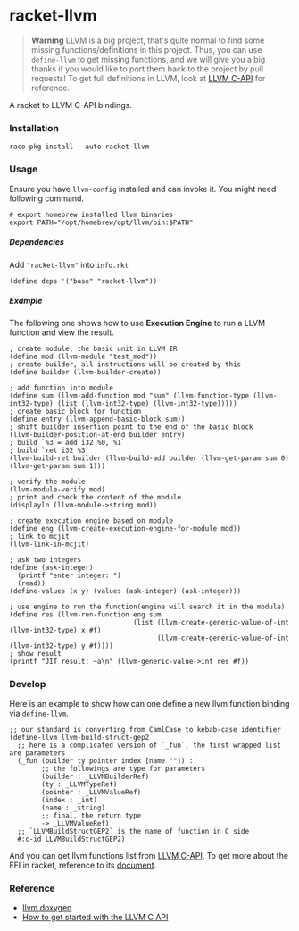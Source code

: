 racket-llvm
=============

> **Warning**
> LLVM is a big project, that's quite normal to find some missing functions/definitions in this project. Thus, you can use `define-llvm` to get missing functions, and we will give you a big thanks if you would like to port them back to the project by pull requests! To get full definitions in LLVM, look at [LLVM C-API](https://llvm.org/doxygen/dir_db1e4f1ef1b4536ff54becd23c94e664.html) for reference.

A racket to LLVM C-API bindings.

### Installation

```shell
raco pkg install --auto racket-llvm
```

### Usage

Ensure you have `llvm-config` installed and can invoke it. You might need following command.

```shell
# export homebrew installed llvm binaries
export PATH="/opt/homebrew/opt/llvm/bin:$PATH"
```

##### Dependencies

Add `"racket-llvm"` into `info.rkt`

```racket
(define deps '("base" "racket-llvm"))
```

##### Example

The following one shows how to use **Execution Engine** to run a LLVM function and view the result.

```racket
; create module, the basic unit in LLVM IR
(define mod (llvm-module "test_mod"))
; create builder, all instructions will be created by this
(define builder (llvm-builder-create))

; add function into module
(define sum (llvm-add-function mod "sum" (llvm-function-type (llvm-int32-type) (list (llvm-int32-type) (llvm-int32-type)))))
; create basic block for function
(define entry (llvm-append-basic-block sum))
; shift builder insertion point to the end of the basic block
(llvm-builder-position-at-end builder entry)
; build `%3 = add i32 %0, %1`
; build `ret i32 %3`
(llvm-build-ret builder (llvm-build-add builder (llvm-get-param sum 0) (llvm-get-param sum 1)))

; verify the module
(llvm-module-verify mod)
; print and check the content of the module
(displayln (llvm-module->string mod))

; create execution engine based on module
(define eng (llvm-create-execution-engine-for-module mod))
; link to mcjit
(llvm-link-in-mcjit)

; ask two integers
(define (ask-integer)
  (printf "enter integer: ")
  (read))
(define-values (x y) (values (ask-integer) (ask-integer)))

; use engine to run the function(engine will search it in the module)
(define res (llvm-run-function eng sum
                               (list (llvm-create-generic-value-of-int (llvm-int32-type) x #f)
                                     (llvm-create-generic-value-of-int (llvm-int32-type) y #f))))
; show result
(printf "JIT result: ~a\n" (llvm-generic-value->int res #f))
```

### Develop

Here is an example to show how can one define a new llvm function binding via `define-llvm`.

```racket
;; our standard is converting from CamlCase to kebab-case identifier
(define-llvm llvm-build-struct-gep2
  ;; here is a complicated version of `_fun`, the first wrapped list are parameters
  (_fun (builder ty pointer index [name ""]) ::
        ;; the followings are type for parameters
        (builder : _LLVMBuilderRef)
        (ty : _LLVMTypeRef)
        (pointer : _LLVMValueRef)
        (index : _int)
        (name : _string)
        ;; final, the return type
        -> _LLVMValueRef)
  ;; `LLVMBuildStructGEP2` is the name of function in C side
  #:c-id LLVMBuildStructGEP2)
```

And you can get llvm functions list from [LLVM C-API](https://llvm.org/doxygen/dir_db1e4f1ef1b4536ff54becd23c94e664.html). To get more about the FFI in racket, reference to its [document](https://docs.racket-lang.org/foreign/index.html#%28tech._ffi%29).

### Reference

- [llvm doxygen](https://llvm.org/doxygen/)
- [How to get started with the LLVM C API](https://www.pauladamsmith.com/blog/2015/01/how-to-get-started-with-llvm-c-api.html)
